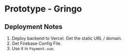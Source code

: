 # Prototype - Gringo

## Deployment Notes

1. Deploy backend to Vercel. Get the static URL / domain.
2. Get Firebase Config File.
3. Use it in `Payment.vue`.
